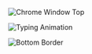 ![Chrome Window Top](https://raw.githubusercontent.com/maurodesouza/profile-readme-generator/main/src/assets/preview/window-header.png)

![Typing Animation](https://readme-typing-svg.herokuapp.com?font=Fira+Code&weight=500&size=22&pause=1000&color=6A8CAF&width=435&lines=Hello%2C+I'm+Matheus+Infingardi!;Welcome+to+my+GitHub+Profile!)

![Bottom Border](https://your-image-url.com/bottom-border.png)

